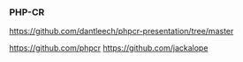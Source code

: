 
### PHP-CR

https://github.com/dantleech/phpcr-presentation/tree/master

https://github.com/phpcr
https://github.com/jackalope
